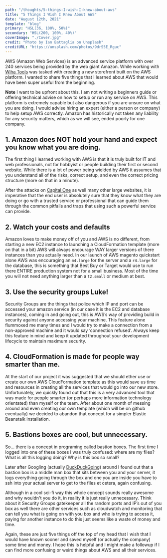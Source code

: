 ```yaml
---
path: "/thoughts/5-things-I-wish-I-knew-about-aws"
title: "5 Things I Wish I Knew About AWS"
date: "August 12th, 2021"
template: "blog"
primary: "HSL(36, 100%, 50%)"
secondary: "HSL(200, 100%, 40%)"
coverImage: "./Cover.jpg"
credit: "Photo by Ian Battaglia on Unsplash"
creditURL: "https://unsplash.com/photos/9drS5E_Rguc"
---
```


AWS (Amazon Web Services) is an advanced service platform with over 240 services being provided by the web giant Amazon. While working with [Wiha Tools](https://wihatools.com) was tasked with creating a new storefront built on the AWS platform. I wanted to share five things that I learned about AWS that would have been super useful from the beginning.

**Note** I want to be upfront about this. I am not writing a beginners guide or offering technical advise on how to setup or run any service on AWS. This platform is extremely capable but also dangerous if you are unsure on what you are doing. I would advise hiring an expert (either a person or company) to help setup AWS correctly. Amazon has historically not taken any liability for any security matters, which as we will see, ended poorly for one company.

## 1. Amazon does NOT hold your hand and expect you know what you are doing.

The first thing I learned working with AWS is that it is truly built for IT and web professionals, not for hobbyist or people building their first or second website. While there is a lot of power being wielded by AWS it assumes that you understand all of the risks, correct setup, and even the correct pricing structure (more on that in a minute).

After the attacks on [Capital One](https://www.cnn.com/2019/07/29/business/capital-one-data-breach/index.html) as well many other large websites, it is imperative that the end user is absolutely sure that they know what they are doing or go with a trusted service or professional that can guide them through the common pitfalls and traps that using such a powerful service can provide.

## 2. Watch your costs and defaults

Amazon loves to make money off of you and AWS is no different, from starting a new EC2 instance to launching a CloudFormation template (more on that in a bit) AWS will always encourage WAY larger versions of there instances than you actually need. In our launch of AWS magento quickstart alone AWS was encouraging an `m4.large` for the server and a `r4.large` for the database, this is something that Best Buy or Target would use to run there ENTIRE production system not for a small business. Most of the time you will not need anything larger than a `t2.small` or medium at best.

## 3. Use the security groups Luke!

Security Groups are the things that police which IP and port can be accessed your amazon service (in our case it is the EC2 and database instances), coming in and going out, this is AWS’s way of providing build in security against anyone accessing your machine. This feature alone flummoxed me many times and I would try to make a connection from a non-approved machine and it would say ‘connection refused’. Always keep this feature in mind and keep it updated throughout your development lifecycle to maintain maximum security.

## 4. CloudFormation is made for people way smarter than me.

At the start of our project it was suggested that we should ether use or create our own AWS CloudFormation template as this would save us time and resources in creating all the services that would go into our new store. Unfortunately, we quickly found out that this is a very advanced tool that was made for people smarter (or perhaps more information technology orientated) than myself or the team. After about one month of messing around and even creating our own template (which will be on github eventually) we decided to abandon that concept for a simpler Elastic Beanstalk installation.

## 5. Bastions boxes are cool, but unnecessary.

So… there is a concept in programing called bastion boxes. The first time I logged into one of these boxes I was truly confused: where are my files? What is all this logging doing? Why is this box so small?

Later after Googling (actually [DuckDuckGoing](https://duckduckgo.com)) around I found out that a bastion box is a middle man box that sits between you and your server, it logs everything going through the box and one you are inside you have to ssh into your actual server to get to the files et cetera, again confusing.

Although in a cool sci-fi way this whole concept sounds really awesome and why wouldn't you do it, in reality it is just really unnecessary. Think about it Security Groups gatekeeper all the random ports and IP’s out of you box as well there are other services such as cloudwatch and monitoring that can tell you what is going on with you box and who is trying to access it, paying for another instance to do this just seems like a waste of money and time.

Again, these are just five things off the top of my head that I wish that I would have known sooner and saved myself (or actually the company) some time and money. I hope this is helpful and I might make a followup if I can find more confusing or weird things about AWS and all their services.
